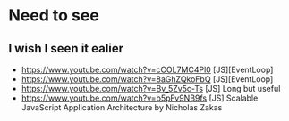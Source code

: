 # Need to see

## I wish I seen it ealier

- https://www.youtube.com/watch?v=cCOL7MC4Pl0 [JS][EventLoop]
- https://www.youtube.com/watch?v=8aGhZQkoFbQ [JS][EventLoop]
- https://www.youtube.com/watch?v=Bv_5Zv5c-Ts [JS] Long but useful
- https://www.youtube.com/watch?v=b5pFv9NB9fs [JS] Scalable JavaScript Application Architecture by Nicholas Zakas
